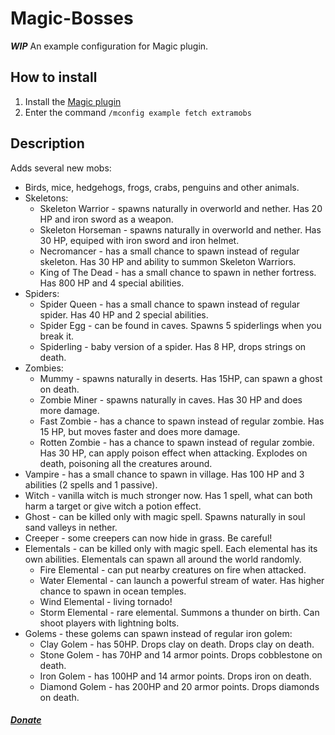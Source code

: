 # Magic-Bosses
__*WIP*__ An example configuration for Magic plugin.

## How to install
1. Install the [Magic plugin](https://www.spigotmc.org/resources/magic.1056/)
2. Enter the command `/mconfig example fetch extramobs`
## Description
Adds several new mobs:
* Birds, mice, hedgehogs, frogs, crabs, penguins and other animals.
* Skeletons:
  * Skeleton Warrior - spawns naturally in overworld and nether. Has 20 HP and iron sword as a weapon.
  * Skeleton Horseman - spawns naturally in overworld and nether. Has 30 HP, equiped with iron sword and iron helmet.
  * Necromancer - has a small chance to spawn instead of regular skeleton. Has 30 HP and ability to summon Skeleton Warriors.
  * King of The Dead - has a small chance to spawn in nether fortress. Has 800 HP and 4 special abilities.
* Spiders:
  * Spider Queen - has a small chance to spawn instead of regular spider. Has 40 HP and 2 special abilities.
  * Spider Egg - can be found in caves. Spawns 5 spiderlings when you break it.
  * Spiderling - baby version of a spider. Has 8 HP, drops strings on death.
* Zombies:
  * Mummy - spawns naturally in deserts. Has 15HP, can spawn a ghost on death.
  * Zombie Miner - spawns naturally in caves. Has 30 HP and does more damage.
  * Fast Zombie - has a chance to spawn instead of regular zombie. Has 15 HP, but moves faster and does more damage.
  * Rotten Zombie - has a chance to spawn instead of regular zombie. Has 30 HP, can apply poison effect when attacking. Explodes on death, poisoning all the creatures around.
* Vampire - has a small chance to spawn in village. Has 100 HP and 3 abilities (2 spells and 1 passive).
* Witch - vanilla witch is much stronger now. Has 1 spell, what can both harm a target or give witch a potion effect.
* Ghost - can be killed only with magic spell. Spawns naturally in soul sand valleys in nether.
* Creeper - some creepers can now hide in grass. Be careful!
* Elementals - can be killed only with magic spell. Each elemental has its own abilities. Elementals can spawn all around the world randomly.
  * Fire Elemental - can put nearby creatures on fire when attacked.
  * Water Elemental - can launch a powerful stream of water. Has higher chance to spawn in ocean temples.
  * Wind Elemental - living tornado! 
  * Storm Elemental - rare elemental. Summons a thunder on birth. Can shoot players with lightning bolts.
* Golems - these golems can spawn instead of regular iron golem:
  * Clay Golem - has 50HP. Drops clay on death. Drops clay on death.
  * Stone Golem - has 70HP and 14 armor points. Drops cobblestone on death.
  * Iron Golem - has 100HP and 14 armor points. Drops iron on death.
  * Diamond Golem - has 200HP and 20 armor points. Drops diamonds on death.
##### [Donate](https://www.donationalerts.com/r/phvntxm_)

